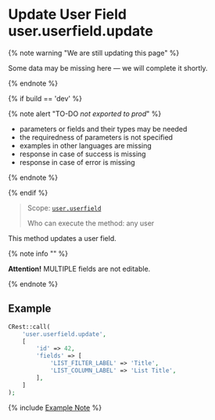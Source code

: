 # Update User Field user.userfield.update

{% note warning "We are still updating this page" %}

Some data may be missing here — we will complete it shortly.

{% endnote %}

{% if build == 'dev' %}

{% note alert "TO-DO _not exported to prod_" %}

- parameters or fields and their types may be needed
- the requiredness of parameters is not specified
- examples in other languages are missing
- response in case of success is missing
- response in case of error is missing

{% endnote %}

{% endif %}

> Scope: [`user.userfield`](../../scopes/permissions.md)
>
> Who can execute the method: any user

This method updates a user field.

{% note info "" %}

**Attention!** MULTIPLE fields are not editable.

{% endnote %}

## Example

```php
CRest::call(
    'user.userfield.update',
    [
        'id' => 42,
        'fields' => [
            'LIST_FILTER_LABEL' => 'Title',
            'LIST_COLUMN_LABEL' => 'List Title',
        ],
    ]
);
```
{% include [Example Note](../../../_includes/examples.md) %}